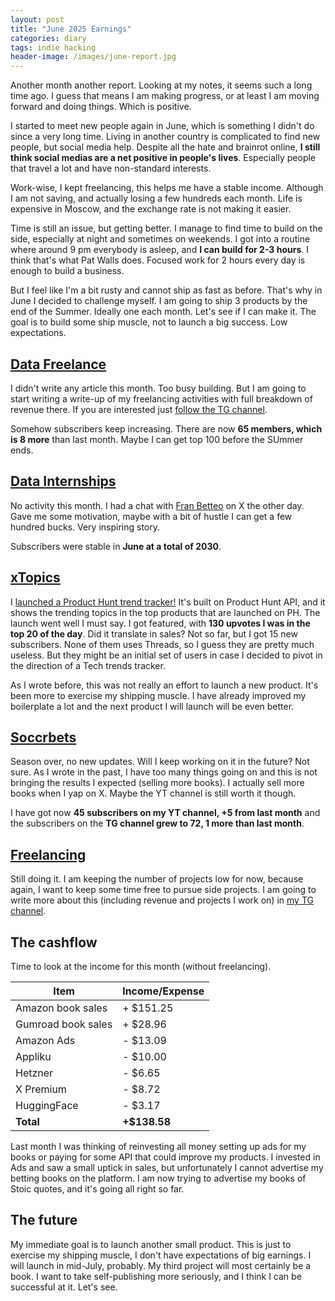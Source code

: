```yaml
---
layout: post
title: "June 2025 Earnings"
categories: diary
tags: indie hacking
header-image: /images/june-report.jpg
---
```


Another month another report. Looking at my notes, it seems such a long time ago. I guess that means I am making progress, or at least I am moving forward and doing things. Which is positive.

I started to meet new people again in June, which is something I didn't do since a very long time. Living in another country is complicated to find new people, but social media help. Despite all the hate and brainrot online, **I still think social medias are a net positive in people's lives**. Especially people that travel a lot and have non-standard interests.

Work-wise, I kept freelancing, this helps me have a stable income. Although I am not saving, and actually losing a few hundreds each month. Life is expensive in Moscow, and the exchange rate is not making it easier.

Time is still an issue, but getting better. I manage to find time to build on the side, especially at night and sometimes on weekends. I got into a routine where around 9 pm everybody is asleep, and **I can build for 2-3 hours**. I think that's what Pat Walls does. Focused work for 2 hours every day is enough to build a business.

But I feel like I'm a bit rusty and cannot ship as fast as before. That's why in June I decided to challenge myself. I am going to ship 3 products by the end of the Summer. Ideally one each month. Let's see if I can make it. The goal is to build some ship muscle, not to launch a big success. Low expectations.

## [Data Freelance][tg-datafreelance]

I didn't write any article this month. Too busy building. But I am going to start writing a write-up of my freelancing activities with full breakdown of revenue there. If you are interested just [follow the TG channel][tg-datafreelance].

Somehow subscribers keep increasing. There are now **65 members, which is 8 more** than last month. Maybe I can get top 100 before the SUmmer ends.

## [Data Internships][datainternships]

No activity this month. I had a chat with [Fran Betteo][fran-x] on X the other day. Gave me some motivation, maybe with a bit of hustle I can get a few hundred bucks. Very inspiring story.

Subscribers were stable in **June at a total of 2030**.

## [xTopics][xtopics]

I [launched a Product Hunt trend tracker!][ph-launch] It's built on Product Hunt API, and it shows the trending topics in the top products that are launched on PH. The launch went well I must say. I got featured, with **130 upvotes I was in the top 20 of the day**. Did it translate in sales? Not so far, but I got 15 new subscribers. None of them uses Threads, so I guess they are pretty much useless. But they might be an initial set of users in case I decided to pivot in the direction of a Tech trends tracker.

As I wrote before, this was not really an effort to launch a new product. It's been more to exercise my shipping muscle. I have already improved my boilerplate a lot and the next product I will launch will be even better.

## [Soccrbets][soccrbets]

Season over, no new updates. Will I keep working on it in the future? Not sure. As I wrote in the past, I have too many things going on and this is not bringing the results I expected (selling more books). I actually sell more books when I yap on X. Maybe the YT channel is still worth it though.

I have got now **45 subscribers on my YT channel, +5 from last month** and the subscribers on the **TG channel grew to 72, 1 more than last month**.

## [Freelancing][personal]

Still doing it. I am keeping the number of projects low for now, because again, I want to keep some time free to pursue side projects. I am going to write more about this (including revenue and projects I work on) in [my TG channel][tg-datafreelance].

## The cashflow

Time to look at the income for this month (without freelancing).

| Item               | Income/Expense |
| ------------------ | -------------- |
| Amazon book sales  | + $151.25      |
| Gumroad book sales | + $28.96       |
| Amazon Ads         | - $13.09       |
| Appliku            | - $10.00       |
| Hetzner            | - $6.65        |
| X Premium          | - $8.72        |
| HuggingFace        | - $3.17        |
| **Total**          | **+$138.58**   |

Last month I was thinking of reinvesting all money setting up ads for my books or paying for some API that could improve my products. I invested in Ads and saw a small uptick in sales, but unfortunately I cannot advertise my betting books on the platform. I am now trying to advertise my books of Stoic quotes, and it's going all right so far.

## The future

My immediate goal is to launch another small product. This is just to exercise my shipping muscle, I don't have expectations of big earnings. I will launch in mid-July, probably. My third project will most certainly be a book. I want to take self-publishing more seriously, and I think I can be successful at it. Let's see.

[soccrbets]: https://soccrbets.com
[xtopics]: https://xtopics.co
[personal]: https://x.com/tropianhs
[datainternships]: https://datainternships.co
[telegram-soccrbets]: https://t.me/soccrbets
[tg-datafreelance]: https://t.me/datafreelance
[fran-x]: https://x.com/franbetteo
[xtopics-plug]: https://x.com/tropianhs/status/1929904801904521512
[alexandra-x]: https://x.com/rocketshipalx
[ph-launch]: https://www.producthunt.com/products/product-hunt-topics-by-xtopics
